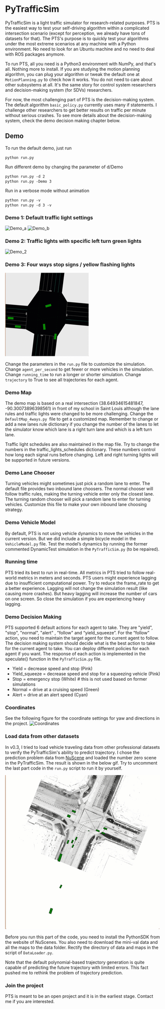 # PyTrafficSim

PyTrafficSim is a light traffic simulator for research-related purposes. PTS is the easiest way to test your self-driving algorithm within a complicated intersection scenario (except for perception, we already have tons of datasets for that). The PTS's purpose is to quickly test your algorithms under the most extreme scenarios at any machine with a Python environment. No need to look for an Ubuntu machine and no need to deal with ROS packages anymore.

To run PTS, all you need is a Python3 environment with NumPy, and that's all. Nothing more to install. If you are studying the motion planning algorithm, you can plug your algorithm or tweak the default one at `MotionPlanning.py` to check how it works. You do not need to care about other subsystems at all. It's the same story for control system researchers and decision-making system (for SDVs) researchers.

For now, the most challenging part of PTS is the decision-making system. The default algorithm `basic_policy.py` currently uses many if statements. I challenge other researchers to get better results on traffic per minute without serious crashes. To see more details about the decision-making system, check the demo decision making chapter below.

## Demo
To run the default demo, just run
```
python run.py
```

Run different demo by changing the parameter of d/Demo
```
python run.py -d 2
python run.py -Demo 3
```

Run in a verbose mode without animation
```
python run.py -v
python run.py -d 3 -v
```


### Demo 1: Default traffic light settings
![Demo_a](images/demo_a.gif)
![Demo_b](images/demo_b.gif)
### Demo 2: Traffic lights with specific left turn green lights
![Demo_2](images/demo_leftturn.gif)
### Demo 3: Four ways stop signs / yellow flashing lights
![Demo_3](images/demo_stopsign.gif)

Change the parameters in the `run.py` file to customize the simulation. Change `agent_per_second` to get fewer or more vehicles in the simulation. Change `running_time` to run a longer or shorter simulation. Change `trajectory` to True to see all trajectories for each agent.



### Demo Map
The demo map is based on a real intersection (38.64934615481847, -90.30073896398561) in front of my school in Saint Louis although the lane rules and traffic lights were changed to be more challenging. Change the `DefaultMap_4ways.py `file to get a customized map. Remember to change or add a new lanes rule dictionary if you change the number of the lanes to let the simulator know which lane is a right turn lane and which is a left turn lane. 

Traffic light schedules are also maintained in the map file. Try to change the numbers in the traffic_lights_schedules dictionary. These numbers control how long each signal runs before changing. Left and right turning lights will be supported in future versions.

### Demo Lane Chooser
Turning vehicles might sometimes just pick a random lane to enter. The default file provides two inbound lane choosers. The normal chooser will follow traffic rules, making the turning vehicle enter only the closest lane. The turning random chooser will pick a random lane to enter for turning vehicles. Customize this file to make your own inbound lane choosing strategy.    

### Demo Vehicle Model
By default, PTS is not using vehicle dynamics to move the vehicles in the current version. But we did include a simple bicycle model in the `VehicleModel.py` file. Test the model’s dynamics by running the former commented DynamicTest simulation in the `PyTrafficSim.py` (to be repaired).

### Running time
PTS tried its best to run in real-time. All metrics in PTS tried to follow real-world metrics in meters and seconds. PTS users might experience lagging due to insufficient computational power. Try to reduce the frame_rate to get a better experience. Lagging will not change the simulation result (like causing more crashes). But heavy lagging will increase the number of cars on one screen. So close the simulation if you are experiencing heavy lagging.

### Demo Decision Making
PTS supported 6 default actions for each agent to take. They are "yield", "stop", "normal", "alert" , "follow" and “yield_squeeze”. For the “follow” action, you need to maintain the target agent for the current agent to follow. The decision making system should decide what is the best action to take for the current agent to take. You can deploy different policies for each agent if you want. The response of each action is implemented in the speculate() function in the `PyTrafficSim.py` file.

- Yield = decrease speed and stop (Pink)
- Yield_squeeze = decrease speed and stop for a squeezing vehicle (Pink)
- Stop = emergency stop (White)  # this is not used based on former simulations
- Normal = drive at a cruising speed (Green)
- Alert = drive at an alert speed (Cyan)

### Coordinates
See the following figure for the coordinate settings for yaw and directions in the project.
![Coordinates](images/coordinates.png)

### Load data from other datasets
In v0.3, I tried to load vehicle traveling data from other professional datasets to verify the PyTrafficSim's ability to predict trajectory. I chose the prediction problem data from [NuScene](https://www.nuscenes.org/) and loaded the number zero scene in the PyTrafficSim. The result is shown in the below gif. Try to uncomment the last part code in the `run.py` script to run it by yourself. 

![NuScene_Prediction](images/NuScene_demo.gif) 

Before you run this part of the code, you need to install the PythonSDK from the website of NuScenes. You also need to download the mini-val data and all the maps to the data folder. Rectify the directory of data and maps in the script of `DataLoader.py`.

Note that the default polynomial-based trajectory generation is quite capable of predicting the future trajectory with limited errors. This fact pushed me to rethink the problem of trajectory prediction.

### Join the project
PTS is meant to be an open project and it is in the earliest stage. Contact me if you are interested.


